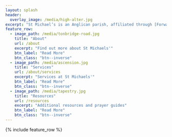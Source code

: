 ```yaml
---
layout: splash
header:
  overlay_image: /media/high-alter.jpg
excerpt: "St Michael’s is an Anglican parish, affiliated through [Forward in Faith](http://www.forwardinfaithcanterbury.org/) to the [Society of St Wilfrid and St Hilda](http://www.sswsh.com/).  It is under the episcopal care of the [Bishop of Richborough](http://www.richborough.org.uk/) in the [Diocese of Canterbury](https://www.canterburydiocese.org/)."
feature_row:
  - image_path: /media/tonbridge-road.jpg
    title: "About"
    url: /about
    excerpt: "Find out more about St Michaels'"
    btn_label: "Read More"
    btn_class: "btn--inverse"
  - image_path: /media/ascension.jpg
    title: "Services"
    url: /about/services
    excerpt: "Services at St Michaels'"
    btn_label: "Read More"
    btn_class: "btn--inverse"
  - image_path: /media/tapestry.jpg
    title: "Resources"
    url: /resources
    excerpt: "Additional resources and prayer guides"
    btn_label: "Read More"
    btn_class: "btn--inverse"
---
```


{% include feature_row %}

